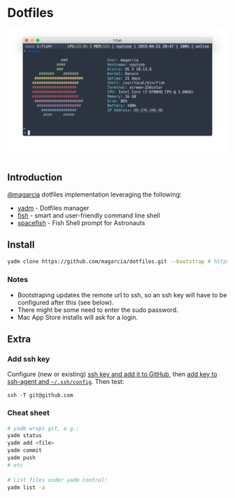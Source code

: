 # Dotfiles

![screenshot](./Screenshot.png)

## Introduction

[@magarcia](https://github.com/magarcia) dotfiles implementation leveraging the following:

- [yadm](https://yadm.io/) - Dotfiles manager
- [fish](https://fishshell.com/) - smart and user-friendly command line shell
- [spacefish](https://spacefish.matchai.me/) - Fish Shell prompt for Astronauts

## Install

```bash
yadm clone https://github.com/magarcia/dotfiles.git --bootstrap # https!

```

### Notes

- Bootstraping updates the remote url to ssh, so an ssh key will have to be configured after this (see below).
- There might be some need to enter the sudo password.
- Mac App Store installs will ask for a login.

## Extra

### Add ssh key

Configure (new or existing) [ssh key and add it to GitHub](https://help.github.com/articles/connecting-to-github-with-ssh/), then [add key to ssh-agent and `~/.ssh/config`](https://help.github.com/articles/generating-a-new-ssh-key-and-adding-it-to-the-ssh-agent/#adding-your-ssh-key-to-the-ssh-agent). Then test:

```
ssh -T git@github.com
```

### Cheat sheet

```bash
# yadm wraps git, e.g.:
yadm status
yadm add <file>
yadm commit
yadm push
# etc

# List files under yadm control:
yadm list -a
```
